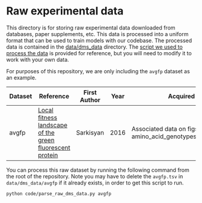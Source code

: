# Raw experimental data

This directory is for storing raw experimental data downloaded from databases, paper supplements, etc.
This data is processed into a uniform format that can be used to train models with our codebase.
The processed data is contained in the [data/dms_data](../dms_data) directory. 
The [script we used to process the data](../../code/parse_raw_dms_data.py) is provided for reference, but you will need to modify it to work with your own data.

For purposes of this repository, we are only including the `avgfp` dataset as an example.

| Dataset                         | Reference                                                                                                                                      | First Author | Year | Acquired From                                                       | Link                                                                                                                                                                                                                                                   |
|---------------------------------|------------------------------------------------------------------------------------------------------------------------------------------------|--------------|------|---------------------------------------------------------------------|--------------------------------------------------------------------------------------------------------------------------------------------------------------------------------------------------------------------------------------------------------|
| avgfp                           | [Local fitness landscape of the green fluorescent protein](https://doi.org/10.1038/nature17995)                                                | Sarkisyan    | 2016 | Associated data on figshare, amino_acid_genotypes_to_brightness.tsv | [Figshare](http://dx.doi.org/10.6084/m9.figshare.3102154), [Direct download](https://figshare.com/ndownloader/files/4820647)                                                                                                                           |

You can process this raw dataset by running the following command from the root of the repository.
Note you may have to delete the `avgfp.tsv` in `data/dms_data/avgfp` if it already exists, in order to get this script to run.

```bash
python code/parse_raw_dms_data.py avgfp
```